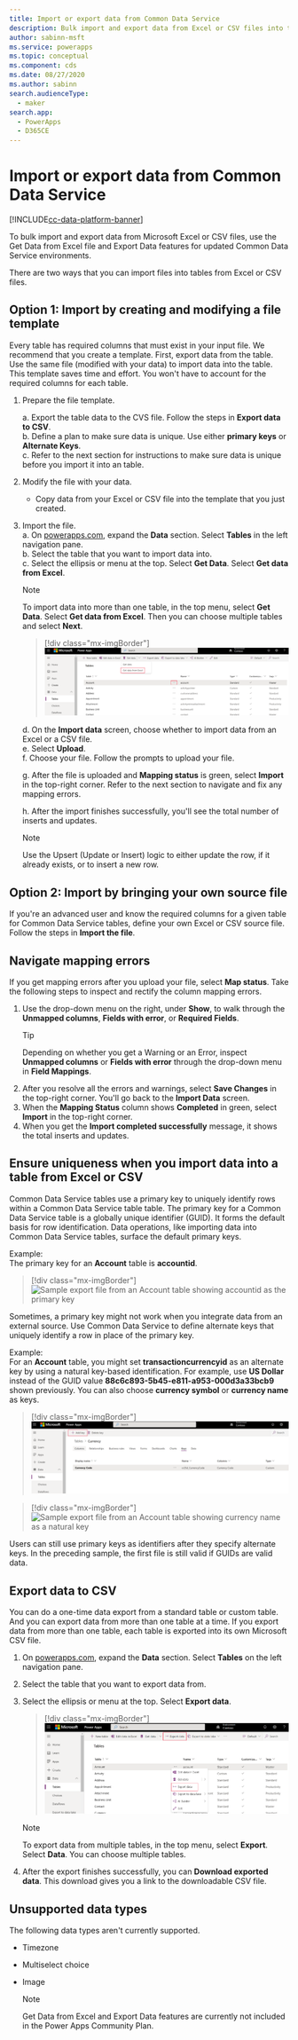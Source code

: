 ```yaml
---
title: Import or export data from Common Data Service
description: Bulk import and export data from Excel or CSV files into tables in Common Data Service by using the Get Data from Excel and Export Data functionality
author: sabinn-msft
ms.service: powerapps
ms.topic: conceptual
ms.component: cds
ms.date: 08/27/2020
ms.author: sabinn
search.audienceType: 
  - maker
search.app: 
  - PowerApps
  - D365CE
---
```

# Import or export data from Common Data Service

[!INCLUDE[cc-data-platform-banner](../../includes/cc-data-platform-banner.md)]

To bulk import and export data from Microsoft Excel or CSV files, use the Get Data from Excel file and Export Data features for updated Common Data Service environments.

There are two ways that you can import files into tables from Excel or CSV files.

## Option 1: Import by creating and modifying a file template

Every table has required columns that must exist in your input file. We recommend that you create a template. First, export data from the table. Use the same file (modified with your data) to import data into the table. This template saves time and effort. You won't have to account for the required columns for each table.

1. Prepare the file template.

    a. Export the table data to the CVS file. Follow the steps in **Export data to CSV**.  
    b. Define a plan to make sure data is unique. Use either **primary keys** or **Alternate Keys**.  
    c. Refer to the next section for instructions to make sure data is unique before you import it into an table. 

1. Modify the file with your data.

    - Copy data from your Excel or CSV file into the template that you just created.

1. Import the file.  
    a. On [powerapps.com](https://make.powerapps.com/), expand the **Data** section. Select **Tables** in the left navigation pane.  
    b. Select the table that you want to import data into.  
    c. Select the ellipsis or menu at the top. Select **Get Data**. Select **Get data from Excel**.  

    > [!NOTE]
    > To import data into more than one table, in the top menu, select **Get Data**. Select **Get data from Excel**. Then you can choose multiple tables and select **Next**.

    > [!div class="mx-imgBorder"] 
    > ![Example of importing data to an **Account** table](./media/data-platform-import-export/import-data-to-account.png)

    d. On the **Import data** screen, choose whether to import data from an Excel or a CSV file.  
    e. Select **Upload**.  
    f. Choose your file. Follow the prompts to upload your file.  

   <!-- > [!div class="mx-imgBorder"] 
    > ![Example of uploading a file to an **Account** table](./media/data-platform-import-export/upload-account.png)  -->

    g. After the file is uploaded and **Mapping status** is green, select **Import** in the top-right corner. Refer to the next section to navigate and fix any mapping errors.  

    h. After the import finishes successfully, you'll see the total number of inserts and updates.  

    > [!NOTE]
    > Use the Upsert (Update or Insert) logic to either update the row, if it already exists, or to insert a new row.

## Option 2: Import by bringing your own source file

If you're an advanced user and know the required columns for a given table for Common Data Service tables, define your own Excel or CSV source file. Follow the steps in **Import the file**.

## Navigate mapping errors

If you get mapping errors after you upload your file, select **Map status**. Take the following steps to inspect and rectify the column mapping errors.

1. Use the drop-down menu on the right, under **Show**, to walk through the **Unmapped columns**, **Fields with error**, or **Required Fields**.

    > [!TIP]
    > Depending on whether you get a Warning or an Error, inspect **Unmapped columns** or **Fields with error** through the drop-down menu in **Field Mappings**.

  <!--  > [!div class="mx-imgBorder"] 
    > ![Example of a partial match due to warnings with column mappings](./media/data-platform-import-export/partial-match.png)

    > [!div class="mx-imgBorder"] 
    > ![Example of navigating column mapping issues](./media/data-platform-import-export/navigate-mappings.png)

    > [!div class="mx-imgBorder"] 
    > ![Example of inspecting and rectifying warnings with column mappings](./media/data-platform-import-export/inspect-warnings.png) -->

2. After you resolve all the errors and warnings, select **Save Changes** in the top-right corner. You'll go back to the **Import Data** screen.
3. When the **Mapping Status** column shows **Completed** in green, select **Import** in the top-right corner.
4. When you get the **Import completed successfully** message, it shows the total inserts and updates.

## Ensure uniqueness when you import data into a table from Excel or CSV

Common Data Service tables use a primary key to uniquely identify rows within a Common Data Service table table. The primary key for a Common Data Service table is a globally unique identifier (GUID). It forms the default basis for row identification. Data operations, like importing data into Common Data Service tables, surface the default primary keys.

Example:  
The primary key for an **Account** table is **accountid**.

   > [!div class="mx-imgBorder"] 
   > ![Sample export file from an **Account** table showing **accountid** as the primary key](./media/data-platform-import-export/export-pk.png)

Sometimes, a primary key might not work when you integrate data from an external source. Use Common Data Service to define alternate keys that uniquely identify a row in place of the primary key.

Example:  
For an **Account** table, you might set **transactioncurrencyid** as an alternate key by using a natural key-based identification. For example, use **US Dollar** instead of the GUID value **88c6c893-5b45-e811-a953-000d3a33bcb9** shown previously. You can also choose **currency symbol** or **currency name** as keys.

   > [!div class="mx-imgBorder"] 
   > ![Example of creating an alternate key on a **Currency** table](./media/data-platform-import-export/create-ak.png)

   > [!div class="mx-imgBorder"] 
   > ![Sample export file from an **Account** table showing **currency name** as a natural key](./media/data-platform-import-export/export-nk.png)

Users can still use primary keys as identifiers after they specify alternate keys. In the preceding sample, the first file is still valid if GUIDs are valid data.

## Export data to CSV

You can do a one-time data export from a standard table or custom table. And you can export data from more than one table at a time. If you export data from more than one table, each table is exported into its own Microsoft CSV file.

1. On [powerapps.com](https://make.powerapps.com/), expand the **Data** section. Select **Tables** on the left navigation pane.
1. Select the table that you want to export data from.
1. Select the ellipsis or menu at the top. Select **Export data**.

    > [!div class="mx-imgBorder"] 
    > ![Example of exporting data from an **Account** table](./media/data-platform-import-export/export-account.png)

    > [!NOTE]
    > To export data from multiple tables, in the top menu, select **Export**. Select **Data**. You can choose multiple tables.

1. After the export finishes successfully, you can **Download exported data**. This download gives you a link to the downloadable CSV file.

  <!--  > [!div class="mx-imgBorder"] 
    > ![Sample export that shows successful export with link downloadable file](./media/data-platform-import-export/export-success.png) -->

## Unsupported data types

The following data types aren't currently supported.

- Timezone
- Multiselect choice 
- Image

    > [!NOTE]
    > Get Data from Excel and Export Data features are currently not included in the Power Apps Community Plan.
